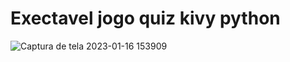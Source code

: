 # Exectavel jogo quiz kivy python

![Captura de tela 2023-01-16 153909](https://user-images.githubusercontent.com/80550746/212746835-076a573c-5e51-4f89-8302-3cb6bc15bc43.png)
